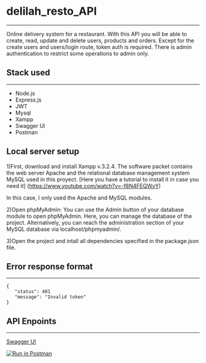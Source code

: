 # delilah_resto_API
---
Online delivery system for a restaurant. With this API you will be able to create, read, update and delete  users, products and orders. Except for the create users and users/login route, token auth is required. There is admin authentication to restrict some operations to admin only.

## Stack used
---
* Node.js
* Express.js
* JWT
* Mysql
* Xampp
* Swagger UI
* Postman

## Local server setup

1)First, download and install Xampp v.3.2.4. The software packet contains the web server Apache and the relational database management system MySQL used in this proyect.
[Here you have a tutorial to install it in case you need it] (https://www.youtube.com/watch?v=-f8N4FEQWyY)

In this case, I only used the Apache and MySQL modules. 

2)Open phpMyAdmin: You can use the Admin button of your database module to open phpMyAdmin. Here, you can manage the database of the project. Alternatively, you can reach the administration section of your MySQL database via localhost/phpmyadmin/. 

3)Open the project and intall all dependencies specified in the package.json file. 



## Error response format
---
```
{
   "status": 401
   "message": "Invalid token"
}
```
 
 ## API Enpoints
 ---
[Swagger UI](https://app.swaggerhub.com/apis/blueMary/DelilahRastaurant/1.0.0)

[![Run in Postman](https://run.pstmn.io/button.svg)](https://app.getpostman.com/run-collection/58e1436b6a3fd94b50a1)






